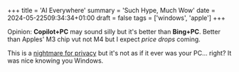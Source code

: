 +++
title = 'AI Everywhere'
summary = 'Such Hype, Much Wow'
date = 2024-05-22509:34:34+01:00
draft = false
tags = ['windows', 'apple']
+++

Opinion: **Copilot+PC** may sound silly but it's better than **Bing+PC**.
Better than Apples' M3 chip vut not M4 but I expect *price drops* coming.

This is a [nightmare for privacy](https://www.youtube.com/watch?v=Aqo8g3Hx4rA) but it's not as if it ever was your PC... right?
It was nice knowing you Windows.
